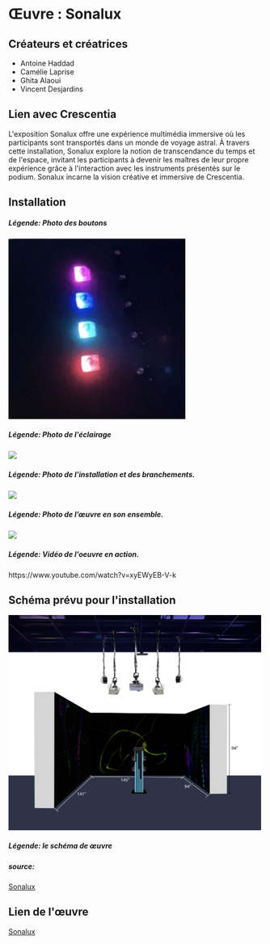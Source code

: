 # Œuvre : Sonalux

## Créateurs et créatrices
- Antoine Haddad
- Camélie Laprise
- Ghita Alaoui
- Vincent Desjardins

## Lien avec Crescentia
L'exposition Sonalux offre une expérience multimédia immersive où les participants sont transportés dans un monde de voyage astral. À travers cette installation, Sonalux explore la notion de transcendance du temps et de l'espace, invitant les participants à devenir les maîtres de leur propre expérience grâce à l'interaction avec les instruments présentés sur le podium. Sonalux incarne la vision créative et immersive de Crescentia.

## Installation
<h5>Légende: Photo des boutons</h5>
<img src="medias/oeuvre_boutons.jpg" width="350"/>

<h5>Légende: Photo de l'éclairage</h5>
<img src="medias/oeuvre_éclairage.jpg" width="350"/>

<h5>Légende: ‎Photo de l'installation et des branchements.</h5>
<img src="medias/œuvre_vue_installation_fils.jpg" width="350"/>

<h5>Légende: Photo de l’œuvre en son ensemble.</h5>
<img src="medias/œuvre_vue_globale.jpg" width="350"/>

<h5>Légende: Vidéo de l'oeuvre en action.</h5>
https://www.youtube.com/watch?v=xyEWyEB-V-k


## Schéma prévu pour l'installation
<img src="medias/œuvre_schéma.png" alt="œuvre schéma" width="500"/>
<h5>Légende: le schéma de œuvre</h5>

<h5> source: </h5> 

[Sonalux](https://tim-montmorency.com/2024/projets/Sonalux/docs/web/index.html)

## Lien de l'œuvre
[Sonalux](https://tim-montmorency.com/2024/projets/Sonalux/docs/web/index.html)
